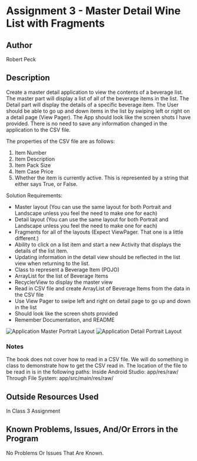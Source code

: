 # Assignment 3 - Master Detail Wine List with Fragments

## Author

Robert Peck

## Description

Create a master detail application to view the contents of a beverage list.
The master part will display a list of all of the beverage items in the list.
The Detail part will display the details of a specific beverage item.
The User should be able to go up and down items in the list by swiping left or right on a detail page (View Pager).
The App should look like the screen shots I have provided.
There is no need to save any information changed in the application to the CSV file.

The properties of the CSV file are as follows:
1. Item Number
2. Item Description
3. Item Pack Size
4. Item Case Price
5. Whether the item is currently active. This is represented by a string that either says True, or False.

Solution Requirements:

* Master layout (You can use the same layout for both Portrait and Landscape unless you feel the need to make one for each)
* Detail layout (You can use the same layout for both Portrait and Landscape unless you feel the need to make one for each)
* Fragments for all of the layouts (Expect ViewPager. That one is a little different.)
* Ability to click on a list item and start a new Activity that displays the details of the list item.
* Updating information in the detail view should be reflected in the list view when returning to the list.
* Class to represent a Beverage Item (POJO)
* ArrayList for the list of Beverage Items
* RecyclerView to display the master view
* Read in CSV file and create ArrayList of Beverage Items from the data in the CSV file
* Use View Pager to swipe left and right on detail page to go up and down in the list
* Should look like the screen shots provided
* Remember Documentation, and README

![Application Master Portrait Layout](http://barnesbrothers.homeserver.com/cis298/assignmentImages/assignment3a.jpg "Application Master Portrait Layout")
![Application Detail Portrait Layout](http://barnesbrothers.homeserver.com/cis298/assignmentImages/assignment3b.jpg "Application Detail Portrait Layout")

### Notes

The book does not cover how to read in a CSV file. We will do something in class to demonstrate how to get the CSV read in.
The location of the file to be read in is in the following paths:
Inside Android Studio: app/res/raw/
Through File System:   app/src/main/res/raw/

## Outside Resources Used

In Class 3 Assignment


## Known Problems, Issues, And/Or Errors in the Program

No Problems Or Issues That Are Known.

